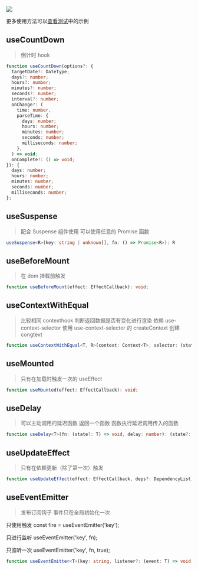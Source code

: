 <image src="https://raw.githubusercontent.com/xyhxx/program_preview/master/logo/react-use.png">

更多使用方法可以<a href="https://github.com/xyhxx/proste-react-use/tree/main/__tests__">查看测试</a>中的示例

## useCountDown

> 倒计时 hook

```typescript
function useCountDown(options?: {
  targetDate?: DateType;
  days?: number;
  hours?: number;
  minutes?: number;
  seconds?: number;
  interval?: number;
  onChange?: (
    time: number,
    parseTime: {
      days: number;
      hours: number;
      minutes: number;
      seconds: number;
      milliseconds: number;
    },
  ) => void;
  onComplete?: () => void;
}): {
  days: number;
  hours: number;
  minutes: number;
  seconds: number;
  milliseconds: number;
};
```

## useSuspense

> 配合 Suspense 组件使用 可以使用任意的 Promise 函数

```typescript
useSuspense<R>(key: string | unknown[], fn: () => Promise<R>): R
```

## useBeforeMount

> 在 dom 挂载前触发

```typescript
function useBeforeMount(effect: EffectCallback): void;
```

## useContextWithEqual

> 比较相同 contexthook 判断返回数据是否有变化进行渲染 依赖 use-context-selector 使用 use-context-selector 的
> createContext 创建 congtext

```typescript
function useContextWithEqual<T, R>(context: Context<T>, selector: (state: T) => R): R;
```

## useMounted

> 只有在加载时触发一次的 useEffect

```typescript
function useMounted(effect: EffectCallback): void;
```

## useDelay

> 可以主动调用的延迟函数 返回一个函数 函数执行延迟调用传入的函数

```typescript
function useDelay<T>(fn: (state?: T) => void, delay: number): (state?: T | undefined) => void;
```

## useUpdateEffect

> 只有在依赖更新（除了第一次）触发

```typescript
function useUpdateEffect(effect: EffectCallback, deps?: DependencyList): void;
```

## useEventEmitter

> 发布订阅钩子 事件只在全局初始化一次

只使用触发 const fire = useEventEmitter('key');

只进行监听 useEventEmitter('key', fn);

只监听一次 useEventEmitter('key', fn, true);

```typescript
function useEventEmitter<T>(key: string, listener?: (event: T) => void, once?: boolean): (args?: T | undefined) => void;
```
